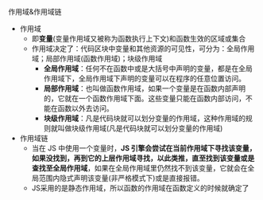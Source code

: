 作用域&作用域链
- 作用域
    - 即**变量**(变量作用域又被称为函数执行上下文)和函数生效的区域或集合
    - 作用域决定了：代码区块中变量和其他资源的可见性，可分为：全局作用域；局部作用域(函数作用域)；块级作用域
        - **全局作用域**：任何不在函数中或是大括号中声明的变量，都是在全局作用域下，全局作用域下声明的变量可以在程序的任意位置访问。
        - **局部作用域**：也叫做函数作用域，如果一个变量是在函数内部声明的，它就在一个函数作用域下面。这些变量只能在函数内部访问，不能在函数以外去访问。
        - **块级作用域**：凡是代码块就可以划分变量的作用域，这种作用域的规则就叫做块级作用域(凡是代码块就可以划分变量的作用域)
- 作用域链
    - 当在 JS 中使用一个变量时，**JS 引擎会尝试在当前作用域下寻找该变量，如果没找到，再到它的上层作用域寻找，以此类推，直至找到该变量或是查找至全局作用域**，如果在全局作用域里仍然找不到该变量，它就会在全局范围内隐式声明该变量(非严格模式下)或是直接报错。
    - JS采用的是静态作用域，所以函数的作用域在函数定义的时候就确定了